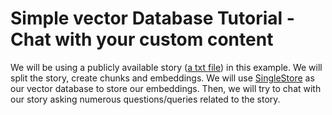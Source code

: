 # Simple vector Database Tutorial - Chat with your custom content
We will be using a publicly available story ([a txt file](https://sherlock-holm.es/stories/plain-text/stud.txt)) in this example. We will split the story, create chunks and embeddings.
We will use [SingleStore](https://www.singlestore.com/cloud-trial/?utm_medium=referral&utm_source=pavan&utm_term=yt&utm_content=vectrdb) as our vector database to store our embeddings. Then, we will try to chat with our story asking numerous questions/queries related to the story.
